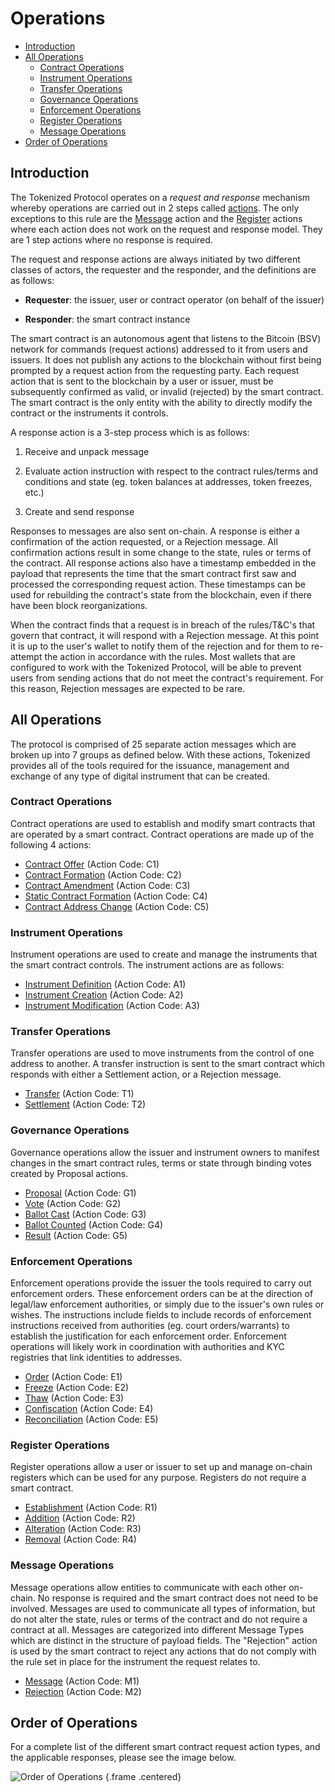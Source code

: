 # Operations

- [Introduction](#introduction)
- [All Operations](#all-operations)
  - [Contract Operations](#contract-operations)
  - [Instrument Operations](#instrument-operations)
  - [Transfer Operations](#transfer-operations)
  - [Governance Operations](#governance-operations)
  - [Enforcement Operations](#enforcement-operations)
  - [Register Operations](#register-operations)
  - [Message Operations](#message-operations)
- [Order of Operations](#operation-order)

<a name="introduction"></a>
## Introduction

The Tokenized Protocol operates on a _request and response_ mechanism whereby operations are carried out in 2 steps called [actions](../protocol/actions#action-actions).  The only exceptions to this rule are the [Message](../protocol/actions#action-actions#action-message) action and the [Register](../protocol/actions#action-actions#action-addition) actions where each action does not work on the request and response model. They are 1 step actions where no response is required.

The request and response actions are always initiated by two different classes of actors, the requester and the responder, and the definitions are as follows:

- **Requester**: the issuer, user or contract operator (on behalf of the issuer)

- **Responder**: the smart contract instance

The smart contract is an autonomous agent that listens to the Bitcoin (BSV) network for commands (request actions) addressed to it from users and issuers. It does not publish any actions to the blockchain without first being prompted by a request action from the requesting party. Each request action that is sent to the blockchain by a user or issuer, must be subsequently confirmed as valid, or invalid (rejected) by the smart contract. The smart contract is the only entity with the ability to directly modify the contract or the instruments it controls.

A response action is a 3-step process which is as follows:

1. Receive and unpack message

2. Evaluate action instruction with respect to the contract rules/terms and conditions and state (eg. token balances at addresses, token freezes, etc.)

3. Create and send response

Responses to messages are also sent on-chain. A response is either a confirmation of the action requested, or a Rejection message. All confirmation actions result in some change to the state, rules or terms of the contract.  All response actions also have a timestamp embedded in the payload that represents the time that the smart contract first saw and processed the corresponding request action.  These timestamps can be used for rebuilding the contract's state from the blockchain, even if there have been block reorganizations.

When the contract finds that a request is in breach of the rules/T&C's that govern that contract, it will respond with a Rejection message. At this point it is up to the user's wallet to notify them of the rejection and for them to re-attempt the action in accordance with the rules. Most wallets that are configured to work with the Tokenized Protocol, will be able to prevent users from sending actions that do not meet the contract's requirement. For this reason, Rejection messages are expected to be rare.

<a name="all-operations"></a>
## All Operations

The protocol is comprised of 25 separate action messages which are broken up into 7 groups as defined below. With these actions, Tokenized provides all of the tools required for the issuance, management and exchange of any type of digital instrument that can be created.

<a name="contract-operations"></a>
### Contract Operations

Contract operations are used to establish and modify smart contracts that are operated by a smart contract. Contract operations are made up of the following 4 actions:

* [Contract Offer](../protocol/actions#action-contract-offer) (Action Code: C1)
* [Contract Formation](../protocol/actions#action-contract-formation) (Action Code: C2)
* [Contract Amendment](../protocol/actions#action-contract-amendment) (Action Code: C3)
* [Static Contract Formation](../protocol/actions#action-static-contract-formation) (Action Code: C4)
* [Contract Address Change](../protocol/actions#action-contract-address-change) (Action Code: C5)

<a name="instrument-operations"></a>
### Instrument Operations

Instrument operations are used to create and manage the instruments that the smart contract controls. The instrument actions are as follows:

* [Instrument Definition](../protocol/actions#action-instrument-definition) (Action Code: A1)
* [Instrument Creation](../protocol/actions#action-instrument-creation) (Action Code: A2)
* [Instrument Modification](../protocol/actions#action-instrument-modification) (Action Code: A3)

<a name="transfer-operations"></a>
### Transfer Operations

Transfer operations are used to move instruments from the control of one address to another. A transfer instruction is sent to the smart contract which responds with either a Settlement action, or a Rejection message.

* [Transfer](../protocol/actions#action-transfer) (Action Code: T1)
* [Settlement](../protocol/actions#action-settlement) (Action Code: T2)

<a name="governance-operations"></a>
### Governance Operations

Governance operations allow the issuer and instrument owners to manifest changes in the smart contract rules, terms or state through binding votes created by Proposal actions.

* [Proposal](../protocol/actions#action-proposal) (Action Code: G1)
* [Vote](../protocol/actions#action-vote) (Action Code: G2)
* [Ballot Cast](../protocol/actions#action-ballot-cast) (Action Code: G3)
* [Ballot Counted](../protocol/actions#action-ballot-counted) (Action Code: G4)
* [Result](../protocol/actions#action-result) (Action Code: G5)

<a name="enforcement-operations"></a>
### Enforcement Operations

Enforcement operations provide the issuer the tools required to carry out enforcement orders.  These enforcement orders can be at the direction of legal/law enforcement authorities, or simply due to the issuer's own rules or wishes.  The instructions include fields to include records of enforcement instructions received from authorities (eg. court orders/warrants) to establish the justification for each enforcement order.  Enforcement operations will likely work in coordination with authorities and KYC registries that link identities to addresses.

* [Order](../protocol/actions#action-order) (Action Code: E1)
* [Freeze](../protocol/actions#action-freeze) (Action Code: E2)
* [Thaw](../protocol/actions#action-thaw) (Action Code: E3)
* [Confiscation](../protocol/actions#action-confiscation) (Action Code: E4)
* [Reconciliation](../protocol/actions#action-reconciliation) (Action Code: E5)

<a name="register-operations"></a>
### Register Operations

Register operations allow a user or issuer to set up and manage on-chain registers which can be used for any purpose.  Registers do not require a smart contract.

* [Establishment](../protocol/actions#action-establishment) (Action Code: R1)
* [Addition](../protocol/actions#action-addition) (Action Code: R2)
* [Alteration](../protocol/actions#action-alteration) (Action Code: R3)
* [Removal](../protocol/actions#action-removal) (Action Code: R4)

<a name="message-operations"></a>
### Message Operations

Message operations allow entities to communicate with each other on-chain. No response is required and the smart contract does not need to be involved.  Messages are used to communicate all types of information, but do not alter the state, rules or terms of the contract and do not require a contract at all.  Messages are categorized into different Message Types which are distinct in the structure of payload fields. The "Rejection" action is used by the smart contract to reject any actions that do not comply with the rule set in place for the instrument the request relates to.

* [Message](../protocol/actions#action-message) (Action Code: M1)
* [Rejection](../protocol/actions#action-rejection) (Action Code: M2)

<a name="operation-order"></a>
## Order of Operations

For a complete list of the different smart contract request action types, and the applicable responses, please see the image below.

![Order of Operations](https://raw.githubusercontent.com/tokenized/docs/master/images/order-of-operations.svg?sanitize=true) {.frame .centered}

